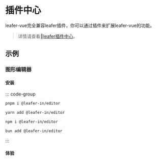 # 插件中心

leafer-vue完全兼容leafer插件，你可以通过插件来扩展leafer-vue的功能。
> 详情请查看🛒[leafer插件中心](https://www.leaferjs.com/ui/plugin/)。

## 示例

### 图形编辑器

#### 安装

::: code-group

```bash [<div flex items-center><div i-vscode-icons:file-type-pnpm mr2 /> pnpm</div>]
pnpm i @leafer-in/editor
```

```bash [<div flex items-center><div i-vscode-icons:file-type-yarn mr2 /> yarn</div>]
yarn add @leafer-in/editor
```

```bash [<div flex items-center><div i-vscode-icons:file-type-npm mr2 /> npm</div>]
npm i @leafer-in/editor
```

```bash [<div flex items-center><div i-vscode-icons:file-type-bun mr2 /> bun</div>]
bun add @leafer-in/editor
```
:::

#### 体验
<script setup lang="ts">
import code from './editor.vue?raw'
</script>
<Repl
  :code="code"
  :imports="{
    '@leafer/core': 'https://unpkg.com/@leafer/core/lib/core.esm.js',
    '@leafer-ui/draw': 'https://unpkg.com/@leafer-ui/draw/lib/draw.esm.js',
    '@leafer-ui/core': 'https://unpkg.com/@leafer-ui/core/lib/core.esm.js',
    'leafer-ui': 'https://unpkg.com/leafer-editor/dist/web.module.min.js',
    '@leafer-in/editor': 'https://unpkg.com/@leafer-in/editor/dist/editor.esm.js',
  }"
/>
